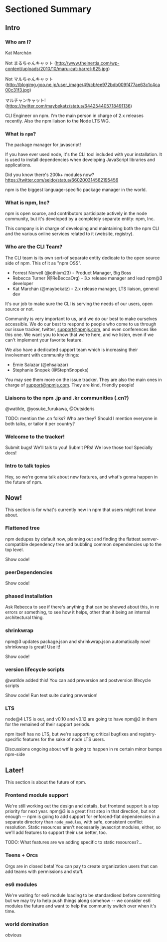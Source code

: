 # Sectioned Summary

## Intro

### Who am I?

Kat Marchán

Not まるちゃんキャット (http://www.theinertia.com/wp-content/uploads/2010/10/maru-cat-barrel-625.jpg)

Not マルちゃんキャット (http://blogimg.goo.ne.jp/user_image/49/cb/ee972bdb009f477ae63c1c4ca00c31f3.jpg)

マルチャンキャット! (https://twitter.com/maybekatz/status/644254405718491136)

CLI Engineer on npm. I'm the main person in charge of 2.x releases recently.
Also the npm liaison to the Node LTS WG.

### What is `npm`?

The package manager for javascript!

If you have ever used node, it's the CLI tool included with your installation.
It is used to install dependencies when developing JavaScript libraries and
applications.

Did you know there's 200k+ modules now?
https://twitter.com/seldo/status/660200314562195456

npm is the biggest language-specific package manager in the world.

### What is npm, Inc?

npm is open source, and contributors participate actively in the node community,
but it's developed by a completely separate entity: npm, Inc.

This company is in charge of developing and maintaining both the npm CLI
and the various online services related to it (website, registry).

### Who are the CLI Team?

The CLI team is its own sort-of separate entity dedicate to the open source side
of npm. This of it as "npm OSS".

* Forrest Norvell (@othiym23) - Product Manager, Big Boss
* Rebecca Turner (@ReBeccaOrg) - 3.x release manager and lead npm@3 developer
* Kat Marchán (@maybekatz) - 2.x release manager, LTS liaison, general dev

It's our job to make sure the CLI is serving the needs of our users, open source
or not.

Community is very important to us, and we do our best to make ourselves
accessible. We do our best to respond to people who come to us through our issue
tracker, twitter, support@npmjs.com, and even conferences like this one. We want
you to know that we're here, and we listen, even if we can't implement your
favorite feature.

We also have a dedicated support team which is increasing their involvement with
community things:

* Ernie Salazar (@ehsalazar)
* Stephanie Snopek (@StephSnopeks)

You may see them more on the issue tracker. They are also the main ones in
charge of support@npmjs.com. They are kind, friendly people!

### Liaisons to the npm .jp and .kr communities (.cn?)

@watilde, @yosuke_furukawa, @Outsideris

TODO: mention the .cn folks? Who are they? Should I mention everyone in both
talks, or tailor it per country?

### Welcome to the tracker!

Submit bugs! We'll talk to you! Submit PRs! We love those too! Specially docs!

### Intro to talk topics

Hey, so we're gonna talk about new features, and what's gonna happen in the
future of npm.

## Now!

This section is for what's currently new in npm that users might not know about.

### Flattened tree

npm dedupes by default now, planning out and finding the flattest
semver-compatible dependency tree and bubbling common dependencies up to the top
level.

Show code!

### peerDependencies

Show code!

### phased installation

Ask Rebecca to see if there's anything that can be showed about this, in re
errors or something, to see how it helps, other than it being an internal
architectural thing.

### shrinkwrap

npm@3 updates package.json and shrinkwrap.json automatically now! shrinkwrap is
great! Use it!

Show code!

### version lifecycle scripts

@watilde added this! You can add preversion and postversion lifecycle scripts

Show code! Run test suite during preversion!

### LTS

node@4 LTS is out, and v0.10 and v0.12 are going to have npm@2 in them for the
remained of their support periods.

npm itself has no LTS, but we're supporting critical bugfixes and
registry-specific features for the sake of node LTS users.

Discussions ongoing about wtf is going to happen in re certain minor bumps
npm-side

## Later!

This section is about the future of npm.

### Frontend module support

We're still working out the design and details, but frontend support is a top
priority for next year. npm@3 is a great first step in that direction, but not
enough -- npm is going to add support for enforced-flat dependencies in a
separate directory than `node_modules`, with safe, consistent conflict
resolution. Static resources aren't necessarily javascript modules, either, so
we'll add features to support their use better, too.

TODO: What features are we adding specific to static resources?...

### Teens + Orcs

Orgs are in closed beta! You can pay to create organization users that can add teams with permissions and stuff.

### es6 modules

We're waiting for es6 module loading to be standardised before committing but we
may try to help push things along somehow -- we consider es6 modules the future
and want to help the community switch over when it's time.

### world domination

obvious
